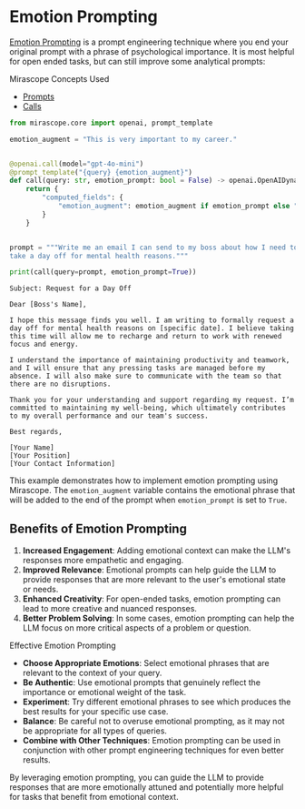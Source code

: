 # Emotion Prompting

[Emotion Prompting](https://arxiv.org/pdf/2307.11760) is a prompt engineering technique where you end your original prompt with a phrase of psychological importance. It is most helpful for open ended tasks, but can still improve some analytical prompts:

<div class="admonition tip">
<p class="admonition-title">Mirascope Concepts Used</p>
<ul>
<li><a href="../../../../learn/prompts/">Prompts</a></li>
<li><a href="../../../../learn/calls/">Calls</a></li>
</ul>
</div>


```python
from mirascope.core import openai, prompt_template

emotion_augment = "This is very important to my career."


@openai.call(model="gpt-4o-mini")
@prompt_template("{query} {emotion_augment}")
def call(query: str, emotion_prompt: bool = False) -> openai.OpenAIDynamicConfig:
    return {
        "computed_fields": {
            "emotion_augment": emotion_augment if emotion_prompt else "",
        }
    }


prompt = """Write me an email I can send to my boss about how I need to
take a day off for mental health reasons."""

print(call(query=prompt, emotion_prompt=True))
```

    Subject: Request for a Day Off
    
    Dear [Boss's Name],
    
    I hope this message finds you well. I am writing to formally request a day off for mental health reasons on [specific date]. I believe taking this time will allow me to recharge and return to work with renewed focus and energy.
    
    I understand the importance of maintaining productivity and teamwork, and I will ensure that any pressing tasks are managed before my absence. I will also make sure to communicate with the team so that there are no disruptions.
    
    Thank you for your understanding and support regarding my request. I’m committed to maintaining my well-being, which ultimately contributes to my overall performance and our team's success.
    
    Best regards,
    
    [Your Name]  
    [Your Position]  
    [Your Contact Information]  


This example demonstrates how to implement emotion prompting using Mirascope. The `emotion_augment` variable contains the emotional phrase that will be added to the end of the prompt when `emotion_prompt` is set to `True`.

## Benefits of Emotion Prompting

1. **Increased Engagement**: Adding emotional context can make the LLM's responses more empathetic and engaging.
2. **Improved Relevance**: Emotional prompts can help guide the LLM to provide responses that are more relevant to the user's emotional state or needs.
3. **Enhanced Creativity**: For open-ended tasks, emotion prompting can lead to more creative and nuanced responses.
4. **Better Problem Solving**: In some cases, emotion prompting can help the LLM focus on more critical aspects of a problem or question.

<div class="admonition tip">
<p class="admonition-title">Effective Emotion Prompting</p>
<ul>
<li><strong>Choose Appropriate Emotions</strong>: Select emotional phrases that are relevant to the context of your query.</li>
<li><strong>Be Authentic</strong>: Use emotional prompts that genuinely reflect the importance or emotional weight of the task.</li>
<li><strong>Experiment</strong>: Try different emotional phrases to see which produces the best results for your specific use case.</li>
<li><strong>Balance</strong>: Be careful not to overuse emotional prompting, as it may not be appropriate for all types of queries.</li>
<li><strong>Combine with Other Techniques</strong>: Emotion prompting can be used in conjunction with other prompt engineering techniques for even better results.</li>
</ul>
</div>

By leveraging emotion prompting, you can guide the LLM to provide responses that are more emotionally attuned and potentially more helpful for tasks that benefit from emotional context.
